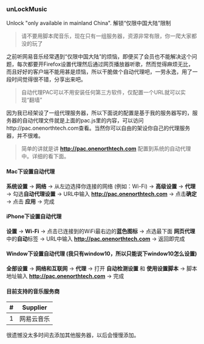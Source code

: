 ### unLockMusic
Unlock "only available in mainland China". 解锁“仅限中国大陆”限制

> 请不要用脚本爬音乐，现在只有一组服务器，资源非常有限，你一爬大家都没的玩了


之前听网易音乐经常遇到“仅限中国大陆”的烦恼，即便买了会员也不能解决这个问题，每次都要开Firefox设置代理然后通过网页播放器听歌，然而觉得麻烦无比，而且好好的客户端不能用甚是烦恼，所以干脆做个自动代理吧，一劳永逸，用了一段时间觉得很不错，分享出来吧。

> 自动代理PAC可以不用安装任何第三方软件，仅配置一个URL就可以实现“翻墙”

因为我已经架设了一组代理服务器，所以下面说的配置是基于我的服务器写的，服务器的自动代理文件就是上面的pac.js里的内容，可以访问http://pac.onenorthtech.com查看。当然你可以自由的架设你自己的代理服务器，并不很难。

> 简单的讲就是讲 **http://pac.onenorthtech.com** 配置到系统的自动代理中。详细的看下面。


#### Mac下设置自动代理
**系统设置** -> **网络** -> 从左边选择你连接的网络 (例如：Wi-Fi) -> **高级设置** -> **代理** -> 勾选**自动代理设置** -> URL中输入 **http://pac.onenorthtech.com** -> 点击**确定** -> 点击 **应用** -> 完成


#### iPhone下设置自动代理
**设置** -> **Wi-Fi** -> 点击已连接到的WiFi最右边的**蓝色图标** -> 点选最下面 **网页代理** 中的**自动**标签 -> URL中输入 **http://pac.onenorthtech.com** -> 返回即完成


#### Window下设置自动代理 (我只有window10，所以只能说下window10怎么设置)
**全部设置** -> **网络和互联网** -> **代理** -> 打开 **自动检测设置** 和 **使用设置脚本** -> 脚本地址输入 **http://pac.onenorthtech.com** -> 完成

#### 目前支持的音乐服务商

| # |  Supplier  |
|:-:|:----------:|
| 1 | 网易云音乐 	 |

很遗憾没太多时间去添加其他服务器，以后会慢慢添加。

